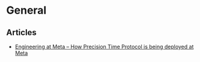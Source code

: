 # General

## Articles

- [Engineering at Meta – How Precision Time Protocol is being deployed at Meta](hhttps://engineering.fb.com/2022/11/21/production-engineering/precision-time-protocol-at-meta/)

&nbsp;
